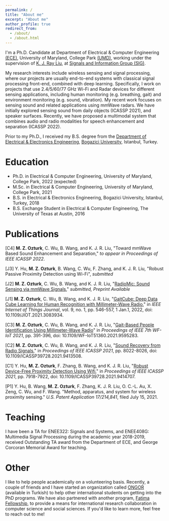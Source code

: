 ```yaml
---
permalink: /
title: "About me"
excerpt: "About me"
author_profile: true
redirect_from: 
  - /about/
  - /about.html
---
```


I'm a Ph.D. Candidate at Department of Electrical & Computer Engineering [(ECE)](https://ece.umd.edu/), University of Maryland, College Park [(UMD)](https://umd.edu/), working under the supervision of [K. J. Ray Liu](http://www.cspl.umd.edu/kjrliu/), at [Signals and Information Group (SIG)](http://sig.umd.edu/).

My research interests include wireless sensing and signal processing, where our projects are usually end-to-end systems with classical signal processing front-end, combined with deep learning. Specifically, I work on projects that use 2.4/5/60/77 GHz Wi-Fi and Radar devices for different sensing applications, including human monitoring (e.g. breathing, gait) and environment monitoring (e.g. sound, vibration). My recent work focuses on sensing sound and related applications using mmWave radars. We have initially explored sensing sound from daily objects (ICASSP 2021), and speaker surfaces. Recently, we have proposed a multimodal system that combines audio and radio modalities for speech enhancement and separation (ICASSP 2022).

Prior to my Ph.D., I received my B.S. degree from the [Department of Electrical & Electronics Engineering](https://ee.boun.edu.tr/), [Bogazici University](http://boun.edu.tr/en-US/Index), Istanbul, Turkey.

# Education
* Ph.D. in Electrical & Computer Engineering, University of Maryland, College Park, 2022 (expected)
* M.Sc. in Electrical & Computer Engineering, University of Maryland, College Park, 2021 
* B.S. in Electrical & Electronics Engineering, Bogazici University, Istanbul, Turkey, 2018
* B.S. Exchange Student in Electrical & Computer Engineering, The University of Texas at Austin, 2016

# Publications

[C4] **M. Z. Ozturk**, C. Wu, B. Wang, and K. J. R. Liu, "Toward mmWave Based Sound Enhancement and Separation," *to appear in Proceedings of IEEE ICASSP 2022*.

[J3] Y. Hu, **M. Z. Ozturk**, B. Wang, C. Wu, F. Zhang, and K. J. R. Liu, "Robust Passive Proximity Detection using Wi-Fi", *submitted*

[J2] **M. Z. Ozturk**, C. Wu, B. Wang, and K. J. R. Liu, "[RadioMic: Sound Sensing via mmWave Signals](https://arxiv.org/abs/2108.03164)," *submitted, Preprint Available*

[J1] **M. Z. Ozturk**, C. Wu, B. Wang, and K. J. R. Liu, "[GaitCube: Deep Data Cube Learning for Human Recognition with Millimeter-Wave Radio](https://ieeexplore.ieee.org/document/9440988)," in *IEEE Internet of Things Journal*, vol. 9, no. 1, pp. 546-557, 1 Jan.1, 2022, doi: 10.1109/JIOT.2021.3083934.

[C3] **M. Z. Ozturk**, C. Wu, B. Wang, and K. J. R. Liu, "[Gait-Based People Identification Using Millimeter-Wave Radio](https://ieeexplore.ieee.org/document/9595283)" in *Proceedings of IEEE 7th WF-IoT 2021*, pp. 391-396, doi: 10.1109/WF-IoT51360.2021.9595283.

[C2] **M. Z. Ozturk**, C. Wu, B. Wang, and K. J. R. Liu, "[Sound Recovery from Radio Signals](https://ieeexplore.ieee.org/document/9413508)," in *Proceedings of IEEE ICASSP 2021*, pp. 8022-8026, doi: 10.1109/ICASSP39728.2021.9413508.

[C1] Y. Hu, **M. Z. Ozturk**, F. Zhang, B. Wang, and K. J. R. Liu, "[Robust Device-Free Proximity Detection Using Wifi](https://ieeexplore.ieee.org/document/9414707)," in *Proceedings of IEEE ICASSP 2021*, pp. 7918-7922, doi: 10.1109/ICASSP39728.2021.9414707.

[P1] Y. Hu, B. Wang, **M. Z. Ozturk**, F. Zhang, K. J. R. Liu, O. C.-L. Au, X. Zeng, C. Wu, and F. Wang. "Method, apparatus, and system for wireless proximity sensing." *U.S. Patent Application 17/214,841*, filed July 15, 2021.

# Teaching
I have been a TA for ENEE322: Signals and Systems, and ENEE408G: Multimedia Signal Processing during the academic year 2018-2019, received Outstanding TA award from the Department of ECE, and George Corcoran Memorial Award for teaching.

# Other
I like to help people academically on a volunteering basis. Recently, a couple of friends and I have started an organization called [ONGOR](https://www.oncugonuller.com/) (available in Turkish) to help other international students on getting into the PhD programs. We have also partnered with another program, [Fatima Fellowship](http://fatimafellowship.com/), to provide a means for international research collaboration in computer science and social sciences. If you'd like to learn more, feel free to reach out to me! 
